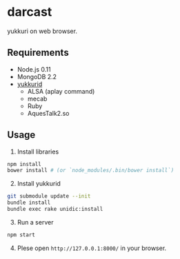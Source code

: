 # darcast

yukkuri on web browser.

## Requirements

* Node.js 0.11
* MongoDB 2.2
* [yukkurid](https://github.com/masarakki/yukkurid)
  * ALSA (aplay command)
  * mecab
  * Ruby
  * AquesTalk2.so

## Usage

1. Install libraries

  ```bash
  npm install
  bower install # (or `node_modules/.bin/bower install`)
  ```

2. Install yukkurid

  ```bash
  git submodule update --init
  bundle install
  bundle exec rake unidic:install
  ```

3. Run a server

  ```bash
  npm start
  ```

4. Plese open `http://127.0.0.1:8000/` in your browser.
